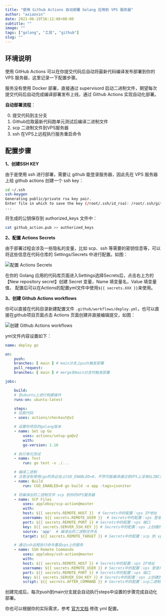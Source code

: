 ```yaml
---
title: "使用 Github Actions 自动部署 Golang 应用到 VPS 服务器"
author: "axiaoxin"
date: 2021-06-19T16:12:08+08:00
subtitle: ""
image: ""
tags: ["golang", "工具", "github"]
slug: ""
---
```


## 环境说明

使用 GitHub Actions 可以在你提交代码后自动将最新代码编译发布部署到你的 VPS 服务器，这里记录一下配置步骤。

服务没有使用 Docker 部署，直接通过 supervisord 启动二进制文件，期望每次提交代码后自动完成编译部署发布上线，通过 Github Actions 实现自动化部署。

**自动部署流程**：

0. 提交代码到主分支
1. Github拉取最新代码跑单元测试后编译二进制文件
2. scp 二进制文件到VPS服务器
3. ssh 在VPS上远程执行服务重启命令

## 配置步骤

**1、创建SSH KEY**

由于是使用 ssh 进行部署，需要让 github 能登录服务器，因此先在 VPS 服务器上给 github actions 创建一个 ssh key：

```sh
cd ~/.ssh
ssh-keygen
Generating public/private rsa key pair.
Enter file in which to save the key (/root/.ssh/id_rsa): /root/.ssh/github_action
...
```

将生成的公钥保存到 authorized_keys 文件中：

```sh
cat github_action.pub >> authorized_keys
```

**2、配置 Actions Secrets**

由于部署过程会涉及一些隐私的变量，比如 scp、ssh 等需要的密钥信息等，可以将这些信息在代码仓库的 Settings/Secrets 中进行配置。如图：

![配置 Actions Secrets](https://user-images.githubusercontent.com/2876405/122633113-7606cc80-d109-11eb-986a-383b1f145b74.png)

在你的 Golang 应用的代码库页面进入Settings选择Secrets后，点击右上方的【New repository secret】创建 Secret 变量，Name 填变量名，Value 填变量值，
配置后可以在Actions的配置yml文件中使用`${{ secrets.XXX }}`来使用。

**3、创建 Github Actions workflows**

你可以直接在代码目录新建配置文件 `.github/workflows/deploy.yml`，也可以直接在github项目页面点击 Actions 页面创建并直接编辑提交，如图：

![创建 Github Actions workflows](https://user-images.githubusercontent.com/2876405/122633541-bbc49480-d10b-11eb-9f8d-d3faace030a9.png)

yml文件内容设置如下：

```yaml
name: deploy go

on:
    push:
    branches: [ main ] # main分支上push触发部署
    pull_request:
    branches: [ main ] # merge到main分支时触发部署

jobs:

    build:
    # 在ubuntu上进行构建操作
    runs-on: ubuntu-latest

    steps:
    # 拉取代码
    - uses: actions/checkout@v2

    # 设置你项目的golang版本
    - name: Set up Go
        uses: actions/setup-go@v2
        with:
        go-version: 1.16

    # 执行单元测试
    - name: Test
        run: go test -v ./...

    # 编译二进制
    # 注意没有使用cgo的务必加上CGO_ENABLED=0，不然可能编译通过但VPS上没有GLIBC或GLIBC版本不一致会导致无法启动
    - name: Build
        run: CGO_ENABLED=0 go build -o app -tags=jsoniter

    # 将编译出的二进制文件 scp 到你的VPS服务器
    - name: SCP Files
        uses: appleboy/scp-action@master
        with:
        host: ${{ secrets.REMOTE_HOST }}  # Secrets中的配置：vps IP地址
        username: ${{ secrets.REMOTE_USER }}  # Secrets中的配置：vps 登录用户名
        port: ${{ secrets.REMOTE_PORT }} # Secrets中的配置：vps 端口
        key: ${{ secrets.SERVER_SSH_KEY }} # Secrets中的配置：vps 上创建的ssh key的私钥内容
        source: 'app'  # 编译出的二进制文件名
        target: ${{ secrets.REMOTE_TARGET }} # Secrets中的配置：scp 到 vps 上的的目录

    # 通过ssh远程执行命令重启vps上的服务
    - name: SSH Remote Commands
        uses: appleboy/ssh-action@master
        with:
        host: ${{ secrets.REMOTE_HOST }} # Secrets中的配置：vps IP地址
        username: ${{ secrets.REMOTE_USER }} # Secrets中的配置：vps 登录用户名
        port: ${{ secrets.REMOTE_PORT }} # Secrets中的配置：vps 端口
        key: ${{ secrets.SERVER_SSH_KEY }} # Secrets中的配置：vps 上创建的ssh key的私钥内容
        script: ${{ secrets.AFTER_COMMAND }} # Secrets中的配置：scp二进制文件到vps服务器上后需要执行的相关shell命令重启服务
```

创建完成后，每次push到main分支就会自动执行steps中设置的步骤完成自动化部署。

你也可以根据你的实际需求，参考 [官方文档](https://docs.github.com/cn/actions/learn-github-actions) 修改 yml 配置。
